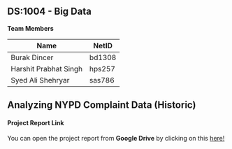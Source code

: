 DS:1004 - Big Data 
----------------------
**Team Members** 

Name    | NetID
-------- | ---
Burak Dincer | bd1308
Harshit Prabhat Singh    | hps257
Syed Ali Shehryar     | sas786


Analyzing NYPD Complaint Data (Historic)
-------------
#### <i class="icon-file"></i> Project Report Link
You can open the project report from <i class="icon-provider-gdrive"></i> **Google Drive** by clicking on this  [here!](https://drive.google.com/open?id=1uCckvtVk8lKK7W41oE9Yu4Hsa5-1diJeJO_b9emTfVc)



